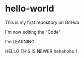 # hello-world
This is my first repository on GitHub

I'm now editing the "Code"

I'm LEARNING.

HELLO THIS IS NEWER
hehehoho
1
